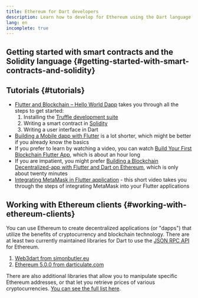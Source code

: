 ```yaml
---
title: Ethereum for Dart developers
description: Learn how to develop for Ethereum using the Dart language
lang: en
incomplete: true
---
```


## Getting started with smart contracts and the Solidity language \{#getting-started-with-smart-contracts-and-solidity}

## Tutorials \{#tutorials}

- [Flutter and Blockchain – Hello World Dapp](https://www.geeksforgeeks.org/flutter-and-blockchain-hello-world-dapp/) takes you through all the steps to get started:
  1.  Installing the [Truffle development suite](https://www.trufflesuite.com/)
  2.  Writing a smart contract in [Solidity](https://soliditylang.org/)
  3.  Writing a user interface in Dart
- [Building a Mobile dapp with Flutter](https://medium.com/dash-community/building-a-mobile-dapp-with-flutter-be945c80315a) is a lot shorter, which might be better
  if you already know the basics
- If you prefer to learn by watching a video, you can watch [Build Your First Blockchain Flutter App](https://www.youtube.com/watch?v=3Eeh3pJ6PeA), which is about an hour long
- If you are impatient, you might prefer [Building a Blockchain Decentralized-app with Flutter and Dart on Ethereum](https://www.youtube.com/watch?v=jaMFEOCq_1s), which is only about twenty minutes
- [Integrating MetaMask in Flutter application](https://youtu.be/8qzVDje3IWk) - this short video takes you through the steps of integrating MetaMask into your Flutter applications

## Working with Ethereum clients \{#working-with-ethereum-clients}

You can use Ethereum to create decentralized applications (or "dapps") that utilize the benefits of cryptocurrency and blockchain technology.
There are at least two currently maintained libraries for Dart to use the
[JSON RPC API](/developers/docs/apis/json-rpc/) for Ethereum.

1. [Web3dart from simonbutler.eu](https://pub.dev/packages/web3dart)
1. [Ethereum 5.0.0 from darticulate.com](https://pub.dev/packages/ethereum)

There are also additional libraries that allow you to manipulate specific Ethereum addresses,
or that let you retrieve prices of various cryptocurrencies.
[You can see the full list here](https://pub.dev/dart/packages?q=ethereum).
